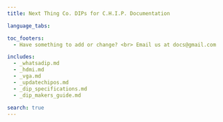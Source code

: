 ```yaml
---
title: Next Thing Co. DIPs for C.H.I.P. Documentation

language_tabs:

toc_footers:
  - Have something to add or change? <br> Email us at docs@gmail.com

includes:
  - _whatsadip.md
  - _hdmi.md
  - _vga.md
  - _updatechipos.md
  - _dip_specifications.md
  - _dip_makers_guide.md
  
search: true
---
```


